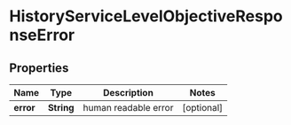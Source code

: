

# HistoryServiceLevelObjectiveResponseError

## Properties

Name | Type | Description | Notes
------------ | ------------- | ------------- | -------------
**error** | **String** | human readable error |  [optional]



